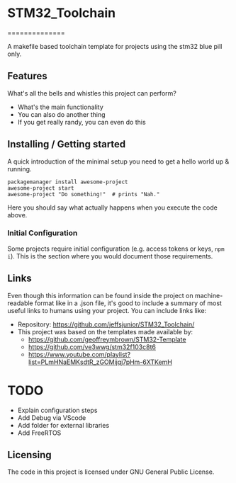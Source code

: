 # STM32_Toolchain
==============

A makefile based toolchain template for projects using the stm32 blue pill only.

## Features

What's all the bells and whistles this project can perform?
* What's the main functionality
* You can also do another thing
* If you get really randy, you can even do this

## Installing / Getting started

A quick introduction of the minimal setup you need to get a hello world up &
running.

```shell
packagemanager install awesome-project
awesome-project start
awesome-project "Do something!"  # prints "Nah."
```

Here you should say what actually happens when you execute the code above.

### Initial Configuration

Some projects require initial configuration (e.g. access tokens or keys, `npm i`).
This is the section where you would document those requirements.

## Links

Even though this information can be found inside the project on machine-readable
format like in a .json file, it's good to include a summary of most useful
links to humans using your project. You can include links like:

- Repository: https://github.com/jeffsjunior/STM32_Toolchain/
- This project was based on the templates made available by:
    - https://github.com/geoffreymbrown/STM32-Template
    - https://github.com/ve3wwg/stm32f103c8t6
    - https://www.youtube.com/playlist?list=PLmHNaEMKsdtR_zGOMijqj7pHm-6XTKemH

# TODO

- Explain configuration steps
- Add Debug via VScode
- Add folder for external libraries
- Add FreeRTOS

## Licensing

The code in this project is licensed under GNU General Public License.